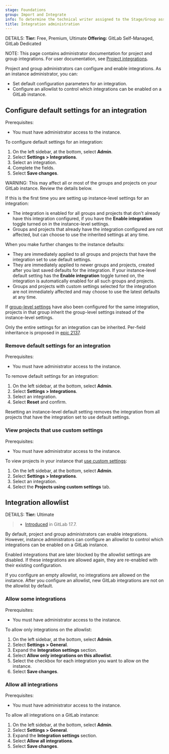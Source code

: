 ```yaml
---
stage: Foundations
group: Import and Integrate
info: To determine the technical writer assigned to the Stage/Group associated with this page, see https://handbook.gitlab.com/handbook/product/ux/technical-writing/#assignments
title: Integration administration
---
```


DETAILS:
**Tier:** Free, Premium, Ultimate
**Offering:** GitLab Self-Managed, GitLab Dedicated

NOTE:
This page contains administrator documentation for project and group integrations. For user documentation, see [Project integrations](../../user/project/integrations/index.md).

Project and group administrators can configure and enable integrations.
As an instance administrator, you can:

- Set default configuration parameters for an integration.
- Configure an allowlist to control which integrations can be enabled on a GitLab instance.

## Configure default settings for an integration

Prerequisites:

- You must have administrator access to the instance.

To configure default settings for an integration:

1. On the left sidebar, at the bottom, select **Admin**.
1. Select **Settings > Integrations**.
1. Select an integration.
1. Complete the fields.
1. Select **Save changes**.

WARNING:
This may affect all or most of the groups and projects on your GitLab instance. Review the details
below.

If this is the first time you are setting up instance-level settings for an integration:

- The integration is enabled for all groups and projects that don't already have this integration configured,
  if you have the **Enable integration** toggle turned on in the instance-level settings.
- Groups and projects that already have the integration configured are not affected, but can choose to use the
  inherited settings at any time.

When you make further changes to the instance defaults:

- They are immediately applied to all groups and projects that have the integration set to use default settings.
- They are immediately applied to newer groups and projects, created after you last saved defaults for the
  integration. If your instance-level default setting has the **Enable integration** toggle turned
  on, the integration is automatically enabled for all such groups and projects.
- Groups and projects with custom settings selected for the integration are not immediately affected and may
  choose to use the latest defaults at any time.

If [group-level settings](../../user/project/integrations/index.md#manage-group-default-settings-for-a-project-integration) have also
been configured for the same integration, projects in that group inherit the group-level settings
instead of the instance-level settings.

Only the entire settings for an integration can be inherited. Per-field inheritance
is proposed in [epic 2137](https://gitlab.com/groups/gitlab-org/-/epics/2137).

### Remove default settings for an integration

Prerequisites:

- You must have administrator access to the instance.

To remove default settings for an integration:

1. On the left sidebar, at the bottom, select **Admin**.
1. Select **Settings > Integrations**.
1. Select an integration.
1. Select **Reset** and confirm.

Resetting an instance-level default setting removes the integration from all projects that have the integration set to use default settings.

### View projects that use custom settings

Prerequisites:

- You must have administrator access to the instance.

To view projects in your instance that [use custom settings](../../user/project/integrations/index.md#use-custom-settings-for-a-project-or-group-integration):

1. On the left sidebar, at the bottom, select **Admin**.
1. Select **Settings > Integrations**.
1. Select an integration.
1. Select the **Projects using custom settings** tab.

## Integration allowlist

DETAILS:
**Tier:** Ultimate

> - [Introduced](https://gitlab.com/gitlab-org/gitlab/-/issues/500610) in GitLab 17.7.

By default, project and group administrators can enable integrations.
However, instance administrators can configure an allowlist to control
which integrations can be enabled on a GitLab instance.

Enabled integrations that are later blocked by the allowlist settings are disabled.
If these integrations are allowed again, they are re-enabled with their existing configuration.

If you configure an empty allowlist, no integrations are allowed on the instance.
After you configure an allowlist, new GitLab integrations are not on the allowlist by default.

### Allow some integrations

Prerequisites:

- You must have administrator access to the instance.

To allow only integrations on the allowlist:

1. On the left sidebar, at the bottom, select **Admin**.
1. Select **Settings > General**.
1. Expand the **Integration settings** section.
1. Select **Allow only integrations on this allowlist**.
1. Select the checkbox for each integration you want to allow on the instance.
1. Select **Save changes**.

### Allow all integrations

Prerequisites:

- You must have administrator access to the instance.

To allow all integrations on a GitLab instance:

1. On the left sidebar, at the bottom, select **Admin**.
1. Select **Settings > General**.
1. Expand the **Integration settings** section.
1. Select **Allow all integrations**.
1. Select **Save changes**.
